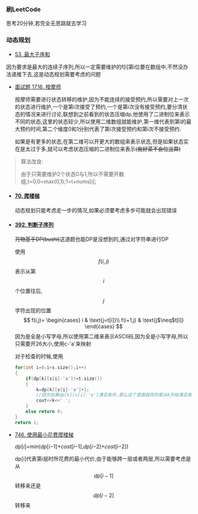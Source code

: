 ### 刷LeetCode

思考20分钟,若完全无思路就去学习

### 动态规划

+ [53. 最大子序和](https://leetcode-cn.com/problems/maximum-subarray/)

​		因为要求是最大的连续子序列,所以一定需要维护的f[i]第i位要在数组中,不然没办法递推下去,这是动态规划需要考虑的问题

+ [面试题 17.16. 按摩师](https://leetcode-cn.com/problems/the-masseuse-lcci/) 

  ​		按摩师需要进行状态转移的维护,因为不能连续的接受预约,所以需要对上一次的状态进行维护,一个是第i次接受了预约,一个是第i次没有接受预约,要分清状态的情况来进行讨论,联想到之前看到的状态压缩dp,他使用了二进制位来表示不同的状态,这里的状态较少,所以使用二维数组就能维护,第一维代表到第i的最大预约时间,第二个维度0和1分别代表了第i次接受预约和第i次不接受预约.

  ​		如果是有更多的状态,在第二维可以开更大的数组来表示状态,但是如果状态实在是太过于多,就可以考虑状态压缩的二进制位来表示~~(我好菜不会位运算)~~

> 算法改良:
>
> 由于只需要维护2个状态0与1,所以不需要开数组,t=0,0=max(0,1);1=t+nums[i];

+ #### [70. 爬楼梯](https://leetcode-cn.com/problems/climbing-stairs/)

  动态规划只能考虑走一步的情况,如果必须要考虑多步可能就会出现错误

+ #### [392. 判断子序列](https://leetcode-cn.com/problems/is-subsequence/)

  ~~万物基于DP(bushi)~~这道题也能DP是没想到的,通过对字符串进行DP

  使用 $$ f( i , j )  $$表示从第$$ i$$ 个位置往后,  $$j$$  字符出现的位置
  $$
  f(i,j)=
  \begin{cases}
  	i & \text{j=t[i]}\\
  	f(i+1,j) & \text{j$\neq$t[i]} 
  \end{cases}
  $$
  因为是全是小写字母,所以使用第二维来表示ASCII码,因为全是小写字母,所以只需要开26大小,使用c-'a'来映射

  对于检查的时候,使用

  ```C++
  for(int i=0;i<s.size();i++)
  {
      if(dp[k][s[i]-'a']!=t.size())
      {
          k=dp[k][s[i]-'a']+1;
          //因为如果dp[k][s[i]-'a']满足条件,那么这个里面就存的是从k开始满足条件的字符,所以当这个字符匹配到之后,需要往后跳转一位.
          cout<<k<<' ';
      }
      else return 0;
  }
  return 1;
  ```

+ [746. 使用最小花费爬楼梯](https://leetcode-cn.com/problems/min-cost-climbing-stairs/)

   	*dp*[*i*]=min(*dp*[*i*−1]+*cost*[*i*−1],*dp*[*i*−2]+*cost*[*i*−2]) 

  dp[i]代表第i层时所花费的最小代价,由于能够跨一层或者两层,所以需要考虑是从$$dp[i-1]$$转移来还是$$dp[i-2]$$转移来

